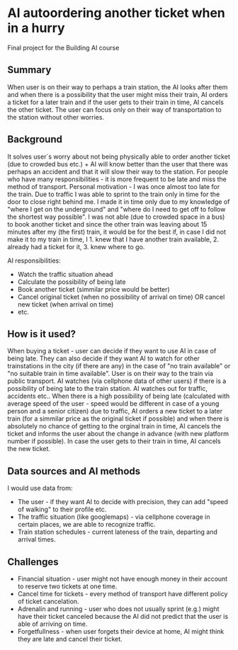 
# AI autoordering another ticket when in a hurry

Final project for the Building AI course

## Summary

When user is on their way to perhaps a train station, the AI looks after them and when there is a possibility that the user might miss their train, AI orders a ticket for a later train and if the user gets to their train in time, AI cancels the other ticket. The user can focus only on their way of transportation to the station without other worries.


## Background

It solves user´s worry about not being physically able to order another ticket (due to crowded bus etc.) + AI will know better than the user that there was perhaps an accident and that it will slow their way to the station.
For people who have many responsibilities - it is more frequent to be late and miss the method of transport.
Personal motivation - I was once almost too late for the train. Due to traffic I was able to sprint to the train only in time for the door to close right behind me. I made it in time only due to my knowledge of "where I get on the underground" and "where do I need to get off to follow the shortest way possible". I was not able (due to crowded space in a bus) to book another ticket and since the other train was leaving about 15 minutes after my (the first) train, it would be for the best if, in case I did not make it to my train in time, I 1. knew that I have another train available, 2. already had a ticket for it, 3. knew where to go.

AI responsibilities:
* Watch the traffic situation ahead
* Calculate the possibility of being late
* Book another ticket (simmilar price would be better)
* Cancel original ticket (when no possibility of arrival on time) OR cancel new ticket (when arrival on time)
* etc.


## How is it used?

When buying a ticket - user can decide if they want to use AI in case of being late. They can also decide if they want AI to watch for other trainstations in the city (if there are any) in the case of "no train available" or "no suitable train in time available".
User is on their way to the train via public transport. AI watches (via cellphone data of other users) if there is a possibility of being late to the train station. AI watches out for traffic, accidents etc.. When there is a high possibility of being late (calculated with average speed of the user - speed would be different in case of a young person and a senior citizen) due to traffic, AI orders a new ticket to a later train (for a simmilar price as the original ticket if possible) and when there is absolutely no chance of getting to the orginal train in time, AI cancels the ticket and informs the user about the change in advance (with new platform number if possible). In case the user gets to their train in time, AI cancels the new ticket.


## Data sources and AI methods

I would use data from:
* The user - if they want AI to decide with precision, they can add "speed of walking" to their profile etc.
* The traffic situation (like googlemaps) - via cellphone coverage in certain places, we are able to recognize traffic.
* Train station schedules - current lateness of the train, departing and arrival times.

## Challenges

* Financial situation - user might not have enough money in their account to reserve two tickets at one time.
* Cancel time for tickets - every method of transport have different policy of ticket cancelation.
* Adrenalin and running - user who does not usually sprint (e.g.) might have their ticket canceled because the AI did not predict that the user is able of arriving on time.
* Forgetfullness - when user forgets their device at home, AI might think they are late and cancel their ticket.
